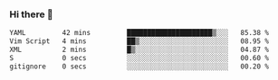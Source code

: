 ### Hi there 👋

<!--
**gustavkrist/gustavkrist** is a ✨ _special_ ✨ repository because its `README.md` (this file) appears on your GitHub profile.

Here are some ideas to get you started:

- 🔭 I’m currently working on ...
- 🌱 I’m currently learning ...
- 👯 I’m looking to collaborate on ...
- 🤔 I’m looking for help with ...
- 💬 Ask me about ...
- 📫 How to reach me: ...
- 😄 Pronouns: ...
- ⚡ Fun fact: ...
-->

<!--START_SECTION:waka-->

```txt
YAML         42 mins         █████████████████████▒░░░   85.38 %
Vim Script   4 mins          ██▒░░░░░░░░░░░░░░░░░░░░░░   08.95 %
XML          2 mins          █▒░░░░░░░░░░░░░░░░░░░░░░░   04.87 %
S            0 secs          ░░░░░░░░░░░░░░░░░░░░░░░░░   00.60 %
gitignore    0 secs          ░░░░░░░░░░░░░░░░░░░░░░░░░   00.20 %
```

<!--END_SECTION:waka-->
